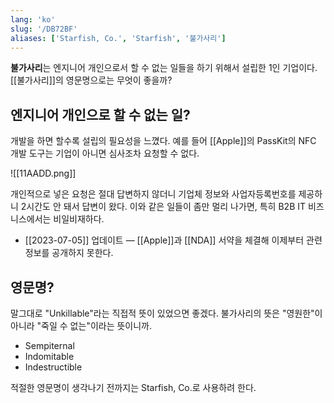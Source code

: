 ```yaml
---
lang: 'ko'
slug: '/DB72BF'
aliases: ['Starfish, Co.', 'Starfish', '불가사리']
---
```


**불가사리**는 엔지니어 개인으로서 할 수 없는 일들을 하기 위해서 설립한 1인 기업이다. [[불가사리]]의 영문명으로는 무엇이 좋을까?

## 엔지니어 개인으로 할 수 없는 일?

개발을 하면 할수록 설립의 필요성을 느꼈다. 예를 들어 [[Apple]]의 PassKit의 NFC 개발 도구는 기업이 아니면 심사조차 요청할 수 없다.

![[11AADD.png]]

개인적으로 넣은 요청은 절대 답변하지 않더니 기업체 정보와 사업자등록번호를 제공하니 2시간도 안 돼서 답변이 왔다. 이와 같은 일들이 좀만 멀리 나가면, 특히 B2B IT 비즈니스에서는 비일비재하다.

- [[2023-07-05]] 업데이트 — [[Apple]]과 [[NDA]] 서약을 체결해 이제부터 관련 정보를 공개하지 못한다.

## 영문명?

말그대로 "Unkillable"라는 직접적 뜻이 있었으면 좋겠다. 불가사리의 뜻은 "영원한"이 아니라 "죽일 수 없는"이라는 뜻이니까.

- Sempiternal
- Indomitable
- Indestructible

적절한 영문명이 생각나기 전까지는 Starfish, Co.로 사용하려 한다.
